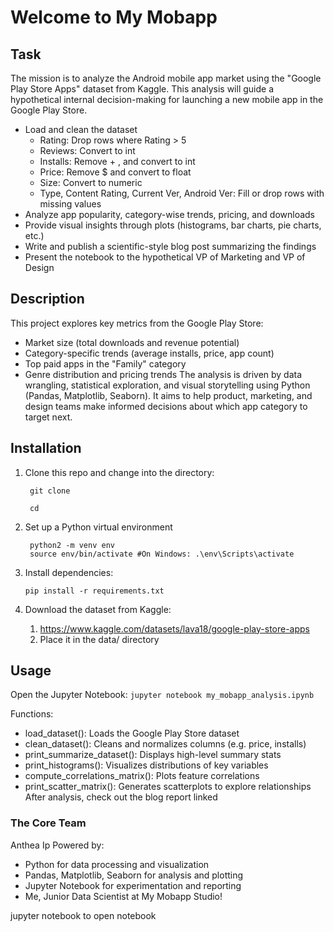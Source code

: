 # Welcome to My Mobapp

## Task
The mission is to analyze the Android mobile app market using the "Google Play Store Apps" dataset from Kaggle. This analysis will guide a hypothetical internal decision-making for launching a new mobile app in the Google Play Store.
- Load and clean the dataset
  - Rating: Drop rows where Rating > 5
  - Reviews: Convert to int
  - Installs: Remove + , and convert to int
  - Price: Remove $ and convert to float
  - Size: Convert to numeric
  - Type, Content Rating, Current Ver, Android Ver: Fill or drop rows with missing values
- Analyze app popularity, category-wise trends, pricing, and downloads
- Provide visual insights through plots (histograms, bar charts, pie charts, etc.)
- Write and publish a scientific-style blog post summarizing the findings
- Present the notebook to the hypothetical VP of Marketing and VP of Design

## Description
This project explores key metrics from the Google Play Store:
- Market size (total downloads and revenue potential)
- Category-specific trends (average installs, price, app count)
- Top paid apps in the "Family" category
- Genre distribution and pricing trends
The analysis is driven by data wrangling, statistical exploration, and visual storytelling using Python (Pandas, Matplotlib, Seaborn). It aims to help product, marketing, and design teams make informed decisions about which app category to target next.

## Installation
1. Clone this repo and change into the directory:
   ```
    git clone 
   ```

   ```
    cd
   ```
2. Set up a Python virtual environment
   ```
    python2 -m venv env
    source env/bin/activate #On Windows: .\env\Scripts\activate
   ```
3. Install dependencies:
   ```
   pip install -r requirements.txt
   ```
4. Download the dataset from Kaggle:
   1. https://www.kaggle.com/datasets/lava18/google-play-store-apps
   2. Place it in the data/ directory

## Usage
Open the Jupyter Notebook:
    ```
    jupyter notebook my_mobapp_analysis.ipynb
    ```

Functions:
- load_dataset(): Loads the Google Play Store dataset
- clean_dataset(): Cleans and normalizes columns (e.g. price, installs)
- print_summarize_dataset(): Displays high-level summary stats
- print_histograms(): Visualizes distributions of key variables
- compute_correlations_matrix(): Plots feature correlations
- print_scatter_matrix(): Generates scatterplots to explore relationships
After analysis, check out the blog report linked 

### The Core Team
Anthea Ip
Powered by:
- Python for data processing and visualization
- Pandas, Matplotlib, Seaborn for analysis and plotting
- Jupyter Notebook for experimentation and reporting
- Me, Junior Data Scientist at My Mobapp Studio!


jupyter notebook to open notebook